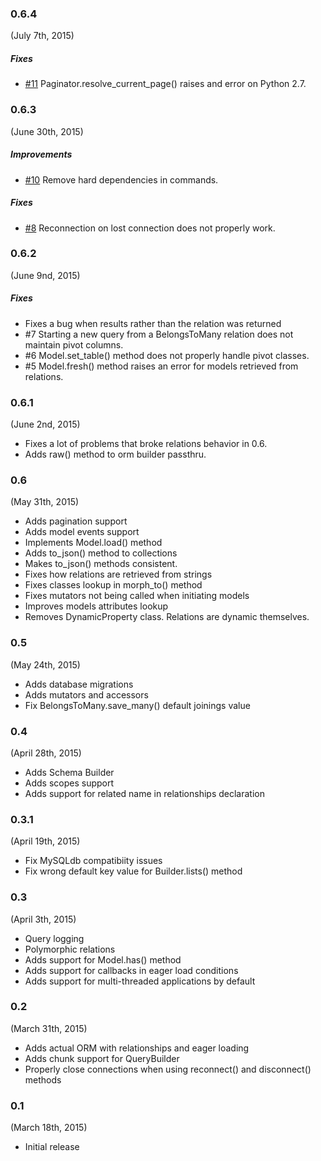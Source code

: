 ### 0.6.4

(July 7th, 2015)

##### Fixes

- [#11](https://github.com/sdispater/orator/issues/11) Paginator.resolve_current_page() raises and error on Python 2.7.


### 0.6.3

(June 30th, 2015)

##### Improvements

- [#10](https://github.com/sdispater/orator/issues/10) Remove hard dependencies in commands.

##### Fixes

- [#8](https://github.com/sdispater/orator/issues/8) Reconnection on lost connection does not properly work.


### 0.6.2

(June 9nd, 2015)

##### Fixes

- Fixes a bug when results rather than the relation was returned
- #7 Starting a new query from a BelongsToMany relation does not maintain pivot columns.
- #6 Model.set_table() method does not properly handle pivot classes.
- #5 Model.fresh() method raises an error for models retrieved from relations.


### 0.6.1

(June 2nd, 2015)

- Fixes a lot of problems that broke relations behavior in 0.6.
- Adds raw() method to orm builder passthru.

### 0.6

(May 31th, 2015)

- Adds pagination support
- Adds model events support
- Implements Model.load() method
- Adds to_json() method to collections
- Makes to_json() methods consistent.
- Fixes how relations are retrieved from strings
- Fixes classes lookup in morph_to() method
- Fixes mutators not being called when initiating models
- Improves models attributes lookup
- Removes DynamicProperty class. Relations are dynamic themselves.

### 0.5

(May 24th, 2015)

- Adds database migrations
- Adds mutators and accessors
- Fix BelongsToMany.save_many() default joinings value

### 0.4

(April 28th, 2015)

- Adds Schema Builder
- Adds scopes support
- Adds support for related name in relationships declaration

### 0.3.1

(April 19th, 2015)

- Fix MySQLdb compatibiity issues
- Fix wrong default key value for Builder.lists() method

### 0.3

(April 3th, 2015)

- Query logging
- Polymorphic relations
- Adds support for Model.has() method
- Adds support for callbacks in eager load conditions
- Adds support for multi-threaded applications by default


### 0.2

(March 31th, 2015)

- Adds actual ORM with relationships and eager loading
- Adds chunk support for QueryBuilder
- Properly close connections when using reconnect() and disconnect() methods


### 0.1

(March 18th, 2015)

- Initial release
